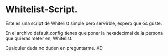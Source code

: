 # Whitelist-Script.
Este es una script de Whitelist simple pero servirble, espero que os guste. 

En el archivo default.config tienes que poner la hexadecimal de la persona que quieras meter en,
Whitelist.

Cualquier duda no duden en preguntarme. XD
